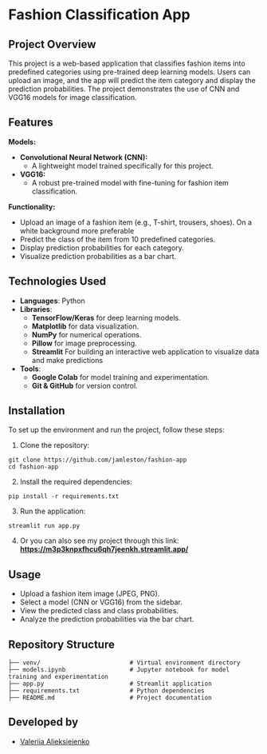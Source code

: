 # Fashion Classification App

## Project Overview

This project is a web-based application that classifies fashion items into predefined categories using pre-trained deep learning models. Users can upload an image, and the app will predict the item category and display the prediction probabilities. The project demonstrates the use of CNN and VGG16 models for image classification.

## Features

**Models:**
- **Convolutional Neural Network (CNN):**
    - A lightweight model trained specifically for this project.
- **VGG16:**
    - A robust pre-trained model with fine-tuning for fashion item classification.

**Functionality:**
- Upload an image of a fashion item (e.g., T-shirt, trousers, shoes). On a white background more preferable
- Predict the class of the item from 10 predefined categories.
- Display prediction probabilities for each category.
- Visualize prediction probabilities as a bar chart.

## Technologies Used

- **Languages**: Python
- **Libraries**:
    - **TensorFlow/Keras** for deep learning models.
    - **Matplotlib** for data visualization.
    - **NumPy** for numerical operations.
    - **Pillow** for image preprocessing.
    - **Streamlit** For building an interactive web application to visualize data and make predictions
- **Tools**:
    - **Google Colab** for model training and experimentation.
    - **Git & GitHub** for version control.

## Installation

To set up the environment and run the project, follow these steps:

1. Clone the repository:
```
git clone https://github.com/jamleston/fashion-app
cd fashion-app
```
2. Install the required dependencies:
```
pip install -r requirements.txt
```
3. Run the application:
```
streamlit run app.py
```

4. Or you can also see my project through this link:
**https://m3p3knpxfhcu6qh7jeenkh.streamlit.app/**

## Usage

- Upload a fashion item image (JPEG, PNG).
- Select a model (CNN or VGG16) from the sidebar.
- View the predicted class and class probabilities.
- Analyze the prediction probabilities via the bar chart.

## Repository Structure
```
├── venv/                         # Virtual environment directory
├── models.ipynb                  # Jupyter notebook for model training and experimentation
├── app.py                        # Streamlit application
├── requirements.txt              # Python dependencies
├── README.md                     # Project documentation
```

## Developed by
- [Valeriia Alieksieienko](https://github.com/jamleston)